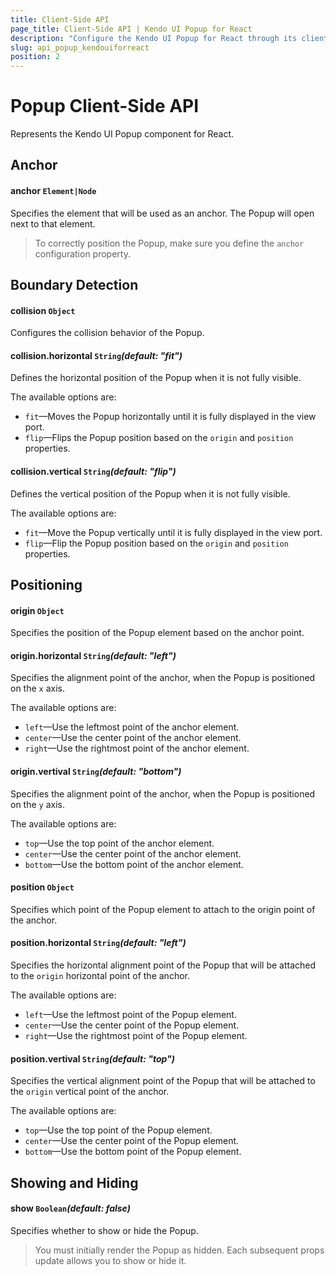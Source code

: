 ```yaml
---
title: Client-Side API
page_title: Client-Side API | Kendo UI Popup for React
description: "Configure the Kendo UI Popup for React through its client-side API reference."
slug: api_popup_kendouiforreact
position: 2
---
```


# Popup Client-Side API

Represents the Kendo UI Popup component for React.

## Anchor

#### anchor `Element|Node`

Specifies the element that will be used as an anchor. The Popup will open next to that element.

> To correctly position the Popup, make sure you define the `anchor` configuration property.

## Boundary Detection

#### collision `Object`

Configures the collision behavior of the Popup.

#### collision.horizontal `String`*(default: "fit")*

Defines the horizontal position of the Popup when it is not fully visible.

The available options are:

* `fit`&mdash;Moves the Popup horizontally until it is fully displayed in the view port.
* `flip`&mdash;Flips the Popup position based on the `origin` and `position` properties.

#### collision.vertical `String`*(default: "flip")*

Defines the vertical position of the Popup when it is not fully visible.

The available options are:

* `fit`&mdash;Move the Popup vertically until it is fully displayed in the view port.
* `flip`&mdash;Flip the Popup position based on the `origin` and `position` properties.

## Positioning

#### origin `Object`

Specifies the position of the Popup element based on the anchor point.

#### origin.horizontal `String`*(default: "left")*

Specifies the alignment point of the anchor, when the Popup is positioned on the `x` axis.

The available options are:

* `left`&mdash;Use the leftmost point of the anchor element.
* `center`&mdash;Use the center point of the anchor element.
* `right`&mdash;Use the rightmost point of the anchor element.

#### origin.vertival `String`*(default: "bottom")*

Specifies the alignment point of the anchor, when the Popup is positioned on the `y` axis.

The available options are:

* `top`&mdash;Use the top point of the anchor element.
* `center`&mdash;Use the center point of the anchor element.
* `bottom`&mdash;Use the bottom point of the anchor element.

#### position `Object`

Specifies which point of the Popup element to attach to the origin point of the anchor.

#### position.horizontal `String`*(default: "left")*

Specifies the horizontal alignment point of the Popup that will be attached to the `origin` horizontal point of the anchor.

The available options are:

* `left`&mdash;Use the leftmost point of the Popup element.
* `center`&mdash;Use the center point of the Popup element.
* `right`&mdash;Use the rightmost point of the Popup element.

#### position.vertival `String`*(default: "top")*

Specifies the vertical alignment point of the Popup that will be attached to the `origin` vertical point of the anchor.

The available options are:

* `top`&mdash;Use the top point of the Popup element.
* `center`&mdash;Use the center point of the Popup element.
* `bottom`&mdash;Use the bottom point of the Popup element.

## Showing and Hiding

#### show `Boolean`*(default: false)*

Specifies whether to show or hide the Popup.

> You must initially render the Popup as hidden. Each subsequent props update allows you to show or hide it.
